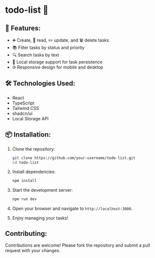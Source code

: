 # todo-list 📝

## 🚀 Features:

- ➕ Create, 📖 read, ✏️ update, and 🗑️ delete tasks
- 📚 Filter tasks by status and priority
- 🔍 Search tasks by text
- 💾 Local storage support for task persistence
- 🌐 Responsive design for mobile and desktop

## 🛠️ Technologies Used:

- React
- TypeScript
- Tailwind CSS
- shadcn/ui
- Local Storage API

## 📦 Installation:

1. Clone the repository:

   ```bash
   git clone https://github.com/your-username/todo-list.git
   cd todo-list
   ```

2. Install dependencies:

   ```bash
   npm install
   ```

3. Start the development server:
   ```bash
   npm run dev
   ```
4. Open your browser and navigate to `http://localhost:3000`.
5. Enjoy managing your tasks!

## Contributing:

Contributions are welcome! Please fork the repository and submit a pull request with your changes.
